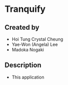 # Tranquify

## Created by
- Hoi Tung Crystal Cheung
- Yae-Won (Angela) Lee
- Madoka Nogaki

## Description
- This application 